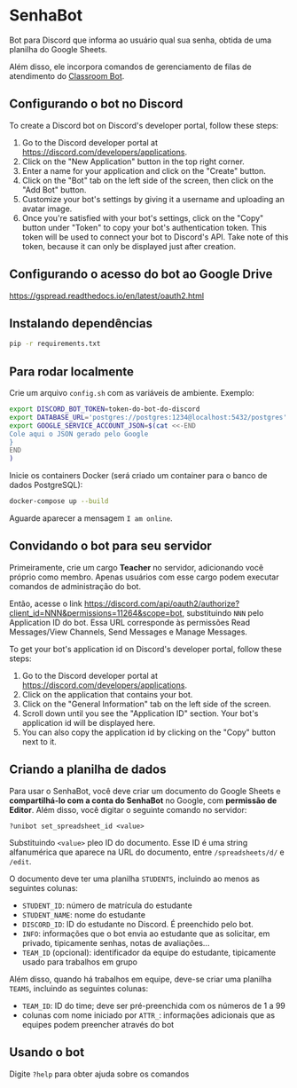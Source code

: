 # SenhaBot

Bot para Discord que informa ao usuário qual sua senha, obtida de uma planilha do Google Sheets.

Além disso, ele incorpora comandos de gerenciamento de filas de atendimento do [Classroom Bot](https://top.gg/bot/691945666896855072).

## Configurando o bot no Discord

To create a Discord bot on Discord's developer portal, follow these steps:

1. Go to the Discord developer portal at https://discord.com/developers/applications.
2. Click on the "New Application" button in the top right corner.
3. Enter a name for your application and click on the "Create" button.
4. Click on the "Bot" tab on the left side of the screen, then click on the "Add Bot" button.
5. Customize your bot's settings by giving it a username and uploading an avatar image.
6. Once you're satisfied with your bot's settings, click on the "Copy" button under "Token" to copy your bot's authentication token. This token will be used to connect your bot to Discord's API. Take note of this token, because it can only be displayed just after creation.

## Configurando o acesso do bot ao Google Drive

<https://gspread.readthedocs.io/en/latest/oauth2.html>

## Instalando dependências

```sh
pip -r requirements.txt
```

## Para rodar localmente

Crie um arquivo `config.sh` com as variáveis de ambiente. Exemplo:

```sh
export DISCORD_BOT_TOKEN=token-do-bot-do-discord
export DATABASE_URL='postgres://postgres:1234@localhost:5432/postgres'
export GOOGLE_SERVICE_ACCOUNT_JSON=$(cat <<-END
Cole aqui o JSON gerado pelo Google
}
END
)
```

Inicie os containers Docker (será criado um container para o banco de dados PostgreSQL):

```sh
docker-compose up --build
```

Aguarde aparecer a mensagem `I am online`.

## Convidando o bot para seu servidor

Primeiramente, crie um cargo **Teacher** no servidor, adicionando você próprio como membro. Apenas usuários com esse cargo podem executar comandos de administração do bot.

Então, acesse o link <https://discord.com/api/oauth2/authorize?client_id=NNN&permissions=11264&scope=bot>, substituindo `NNN` pelo Application ID do bot. Essa URL corresponde às permissões Read Messages/View Channels, Send Messages e Manage Messages.

To get your bot's application id on Discord's developer portal, follow these steps:

1. Go to the Discord developer portal at https://discord.com/developers/applications.
2. Click on the application that contains your bot.
3. Click on the "General Information" tab on the left side of the screen.
4. Scroll down until you see the "Application ID" section. Your bot's application id will be displayed here.
5. You can also copy the application id by clicking on the "Copy" button next to it.

## Criando a planilha de dados

Para usar o SenhaBot, você deve criar um documento do Google Sheets e **compartilhá-lo com a conta do SenhaBot** no Google, com **permissão de Editor**. Além disso, você digitar o seguinte comando no servidor:

```
?unibot set_spreadsheet_id <value>
```

Substituindo `<value>` pleo ID do documento. Esse ID é uma string alfanumérica que aparece na URL do documento, entre `/spreadsheets/d/` e `/edit`.

O documento deve ter uma planilha `STUDENTS`, incluindo ao menos as seguintes colunas:

- `STUDENT_ID`: número de matrícula do estudante
- `STUDENT_NAME`: nome do estudante
- `DISCORD_ID`: ID do estudante no Discord. É preenchido pelo bot.
- `INFO`: informações que o bot envia ao estudante que as solicitar, em privado, tipicamente senhas, notas de avaliações...
- `TEAM_ID` (opcional): identificador da equipe do estudante, tipicamente usado para trabalhos em grupo

Além disso, quando há trabalhos em equipe, deve-se criar uma planilha `TEAMS`, incluindo as seguintes colunas:

- `TEAM_ID`: ID do time; deve ser pré-preenchida com os números de 1 a 99
- colunas com nome iniciado por `ATTR_`: informações adicionais que as equipes podem preencher através do bot

## Usando o bot

Digite `?help` para obter ajuda sobre os comandos
